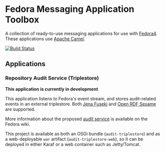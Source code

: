 # Fedora Messaging Application Toolbox

A collection of ready-to-use messaging applications for use
with [Fedora4](http://fcrepo.org). These applications use
[Apache Camel](https://camel.apache.org).

[![Build Status](https://travis-ci.org/fcrepo4-labs/fcrepo-camel-toolbox.png?branch=master)](https://travis-ci.org/fcrepo4-labs/fcrepo-camel-toolkit)

## Applications

### Repository Audit Service (Triplestore)

**This application is currently in development**

This application listens to Fedora's event stream, and stores
audit-related events in an external triplestore. Both
[Jena Fuseki](http://jena.apache.org/documentation/serving_data/)
and [Open RDF Sesame](http://rdf4j.org/) are supported.

More information about the proposed
[audit service](https://wiki.duraspace.org/display/FF/Design+-+Audit+Service)
is available on the Fedora wiki.

This project is available as both an OSGi bundle (`audit-triplestore`)
and as a web-deployable `war` artifact (`audit-triplestore-web`),
so it can be deployed in either Karaf or a web container such as
Jetty/Tomcat.
